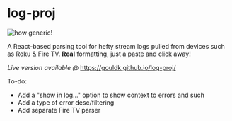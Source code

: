 # log-proj

![how generic!](https://i.imgur.com/lEuImot.png)

A React-based parsing tool for hefty stream logs pulled from devices such as Roku & Fire TV. <b>Real</b> formatting, just a paste and click away!

<i> Live version available @ </i> https://gouldk.github.io/log-proj/

To-do:

<ul>
  <li>Add a "show in log..." option to show context to errors and such</li>
  <li>Add a type of error desc/filtering</li>
  <li>Add separate Fire TV parser</li>
</ul>
